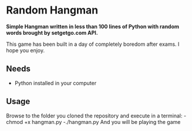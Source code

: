 Random Hangman
==============

**Simple Hangman written in less than 100 lines of Python with random words brought by setgetgo.com API.**

This game has been built in a day of completely boredom after exams. I hope you enjoy.

Needs
--------------
- Python installed in your computer

Usage
--------------
Browse to the folder you cloned the repository and execute in a terminal:
-chmod +x hangman.py
-./hangman.py
And you will be playing the game
